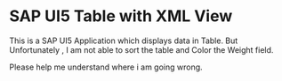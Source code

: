 # SAP UI5 Table with XML View
This is a SAP UI5 Application which displays data in Table. But Unfortunately , I am not able to sort the table and Color the Weight field.

Please help me understand where i am going wrong.
